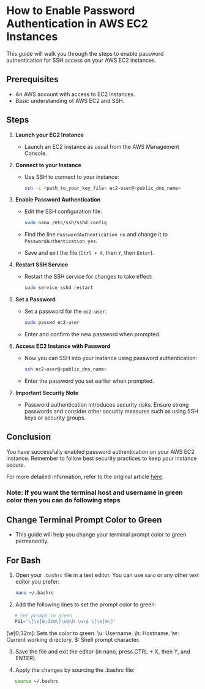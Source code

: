 # How to Enable Password Authentication in AWS EC2 Instances

This guide will walk you through the steps to enable password authentication for SSH access on your AWS EC2 instances.

## Prerequisites

- An AWS account with access to EC2 instances.
- Basic understanding of AWS EC2 and SSH.

## Steps

1. **Launch your EC2 Instance**
   - Launch an EC2 instance as usual from the AWS Management Console.

2. **Connect to your Instance**
   - Use SSH to connect to your instance:

     ```bash
     ssh -i <path_to_your_key_file> ec2-user@<public_dns_name>
     ```

3. **Enable Password Authentication**
   - Edit the SSH configuration file:

     ```bash
     sudo nano /etc/ssh/sshd_config
     ```

   - Find the line `PasswordAuthentication no` and change it to `PasswordAuthentication yes`.
   - Save and exit the file (`Ctrl + X`, then `Y`, then `Enter`).

4. **Restart SSH Service**
   - Restart the SSH service for changes to take effect:

     ```bash
     sudo service sshd restart
     ```

5. **Set a Password**
   - Set a password for the `ec2-user`:

     ```bash
     sudo passwd ec2-user
     ```

   - Enter and confirm the new password when prompted.

6. **Access EC2 Instance with Password**
   - Now you can SSH into your instance using password authentication:

     ```bash
     ssh ec2-user@<public_dns_name>
     ```

   - Enter the password you set earlier when prompted.

7. **Important Security Note**
   - Password authentication introduces security risks. Ensure strong passwords and consider other security measures such as using SSH keys or security groups.

## Conclusion

You have successfully enabled password authentication on your AWS EC2 instance. Remember to follow best security practices to keep your instance secure.

For more detailed information, refer to the original article [here](https://medium.com/@dibaekhanal101/how-to-enable-password-authentication-in-aws-ec2-instances-374df456472e).


### Note: If you want the terminal host and username in green color then you can do following steps

## Change Terminal Prompt Color to Green

- This guide will help you change your terminal prompt color to green permanently.

## For Bash

1. Open your `.bashrc` file in a text editor. You can use `nano` or any other text editor you prefer:
   ```sh
   nano ~/.bashrc
   ```
2. Add the following lines to set the prompt color to green:

```sh
   # Set prompt to green
   PS1='\[\e[0;32m\]\u@\h \w\$ \[\e[m\]'
```

\[\e[0;32m\]: Sets the color to green.
\u: Username.
\h: Hostname.
\w: Current working directory.
\$: Shell prompt character.

3. Save the file and exit the editor (in nano, press CTRL + X, then Y, and ENTER).

4. Apply the changes by sourcing the .bashrc file:
```sh
   source ~/.bashrc
```
